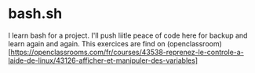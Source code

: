 # bash.sh
I learn bash for a project.
I'll push liitle peace of code here for backup and learn again and again.
This exercices are find on (openclassroom)[https://openclassrooms.com/fr/courses/43538-reprenez-le-controle-a-laide-de-linux/43126-afficher-et-manipuler-des-variables]

